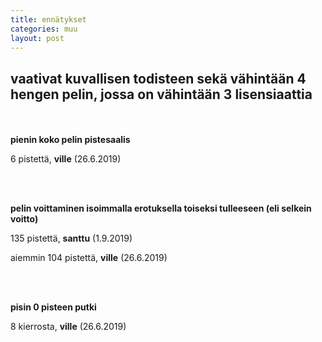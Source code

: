```yaml
---
title: ennätykset
categories: muu
layout: post 
---
```


## vaativat kuvallisen todisteen sekä vähintään 4 hengen pelin, jossa on vähintään 3 lisensiaattia

<br><br>
**pienin koko pelin pistesaalis**

6 pistettä, **ville** (26.6.2019)

<br/><br/>

**pelin voittaminen isoimmalla erotuksella toiseksi tulleeseen (eli selkein voitto)**

135 pistettä, **santtu** (1.9.2019)

aiemmin 104 pistettä, **ville** (26.6.2019)

<br/><br/>

**pisin 0 pisteen putki**

8 kierrosta, **ville** (26.6.2019)